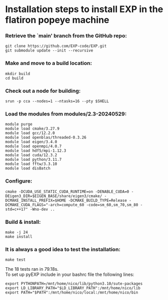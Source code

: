 # Installation steps to install EXP in the flatiron popeye machine 

### Retrieve the `main' branch from the GitHub repo:

```
git clone https://github.com/EXP-code/EXP.git
git submodule update --init --recursive
```

### Make and move to a build location:

```
mkdir build
cd build
```

### Check out a node for building:
```
srun -p cca --nodes=1 --ntasks=16 --pty $SHELL
```

###  Load the modules from modules/2.3-20240529: 
```
module purge
module load cmake/3.27.9
module load gcc/12.2.0
module load openblas/threaded-0.3.26
module load eigen/3.4.0
module load openmpi/4.0.7
module load hdf5/mpi-1.12.3
module load cuda/12.3.2
module load python/3.11.7
module load fftw/3.3.10
module load disBatch
```

### Configure: 
```
cmake -DCUDA_USE_STATIC_CUDA_RUNTIME=on -DENABLE_CUDA=0 -DEigen3_DIR=$EIGEN_BASE/share/eigen3/cmake/ -DCMAKE_INSTALL_PREFIX=$HOME -DCMAKE_BUILD_TYPE=Release -DCMAKE_CUDA_FLAGS="-arch=compute_60 -code=sm_60,sm_70,sm_80 -std=c++17" -Wno-dev ..
```
### Build & install:
```
make -j 24
make install 
```

### It is always a good idea to test the installation:

```
make test
```

The 18 tests ran in 79.18s.  
To set up pyEXP include in your bashrc file the following lines:

```
export PYTHONPATH=/mnt/home/nico/lib/python3.10/sute-packages
export LD_LIBRARY_PATH="$LD_LIBRARY_PATH":/mnt/home/nico/lib
export PATH="$PATH":/mnt/home/nico/local:/mnt/home/nico/bin
```
